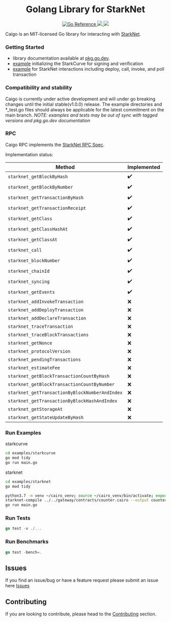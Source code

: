 <h1 align="center">Golang Library for StarkNet</h1>

<p align="center">
    <a href="https://pkg.go.dev/github.com/dontpanicdao/caigo">
        <img src="https://pkg.go.dev/badge/github.com/dontpanicdao/caigo.svg" alt="Go Reference">
    </a>
    <a href="https://github.com/dontpanicdao/caigo/blob/main/LICENSE">
        <img src="https://img.shields.io/badge/license-MIT-black">
    </a>
    <a href="https://starkware.co/">
        <img src="https://img.shields.io/badge/powered_by-StarkWare-navy">
    </a>
</p>

Caigo is an MIT-licensed Go library for interacting with [StarkNet](https://docs.starknet.io/docs/intro).

### Getting Started

- library documentation available at [pkg.go.dev](https://pkg.go.dev/github.com/dontpanicdao/caigo).
- [example](./examples/starkcurve) initializing the StarkCurve for signing and verification
- [example](./examples/starknet) for StarkNet interactions including deploy, call, invoke, and poll transaction

### Compatibility and stability

Caigo is currently under active development and will under go breaking changes until the initial stable(v1.0.0) release. The example directories and *_test.go files should always be applicable for the latest commitment on the main branch.
*NOTE: examples and tests may be out of sync with tagged versions and pkg.go.dev documentation*

### RPC

Caigo RPC implements the [StarkNet RPC Spec](https://github.com/starkware-libs/starknet-specs).

Implementation status:

| Method                        | Implemented           |
| ----------------------------- | --------------------- |
| `starknet_getBlockByHash` | :heavy_check_mark: |
| `starknet_getBlockByNumber` | :heavy_check_mark: |
| `starknet_getTransactionByHash` | :heavy_check_mark: |
| `starknet_getTransactionReceipt` | :heavy_check_mark: |
| `starknet_getClass` | :heavy_check_mark: |
| `starknet_getClassHashAt` | :heavy_check_mark: |
| `starknet_getClassAt` | :heavy_check_mark: |
| `starknet_call` | :heavy_check_mark: |
| `starknet_blockNumber` | :heavy_check_mark: |
| `starknet_chainId` | :heavy_check_mark: |
| `starknet_syncing` | :heavy_check_mark: |
| `starknet_getEvents` | :heavy_check_mark: |
| `starknet_addInvokeTransaction` | :x: |
| `starknet_addDeployTransaction` | :x: |
| `starknet_addDeclareTransaction` | :x: |
| `starknet_traceTransaction` | :x: |
| `starknet_traceBlockTransactions` | :x: |
| `starknet_getNonce` | :x: |
| `starknet_protocolVersion` | :x: |
| `starknet_pendingTransactions` | :x: |
| `starknet_estimateFee` | :x: |
| `starknet_getBlockTransactionCountByHash` | :x: |
| `starknet_getBlockTransactionCountByNumber` | :x: |
| `starknet_getTransactionByBlockNumberAndIndex` | :x: |
| `starknet_getTransactionByBlockHashAndIndex` | :x: |
| `starknet_getStorageAt` | :x: |
| `starknet_getStateUpdateByHash` | :x: |

### Run Examples

starkcurve

```sh
cd examples/starkcurve
go mod tidy
go run main.go
```

starknet

```sh
cd examples/starknet
go mod tidy

python3.7 -m venv ~/cairo_venv; source ~/cairo_venv/bin/activate; export STARKNET_NETWORK=alpha-goerli
starknet-compile ../../gateway/contracts/counter.cairo --output counter_compiled.json
go run main.go
```

### Run Tests

```go
go test -v ./...
```

### Run Benchmarks

```go
go test -bench=.
```

## Issues

If you find an issue/bug or have a feature request please submit an issue here
[Issues](https://github.com/dontpanicdao/caigo/issues)

## Contributing

If you are looking to contribute, please head to the
[Contributing](https://github.com/dontpanicdao/caigo/blob/main/CONTRIBUTING.md) section.
